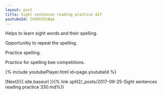 ```yaml
---
layout: post
title: Sight sentences reading practice 427
youtubeId: Ik995TD1Bq4
---
```

 
 
Helps to learn sight words and their spelling.

Opportunitiy to repeat the spelling. 

Practice spelling. 
 
Practice for spelling bee competitions. 
 
{% include youtubePlayer.html id=page.youtubeId %}
 
 

[Next]({{ site.baseurl }}{% link  split2/_posts/2017-09-25-Sight sentences reading practice 330.md%})
 
